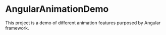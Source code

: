 # AngularAnimationDemo

This project is a demo of different animation features purposed by Angular framework.
